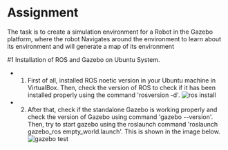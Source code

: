# Assignment
The task is to create a simulation environment for a Robot in the Gazebo platform, where the robot Navigates around the environment to learn about its environment and will generate a map of its environment

#1 Installation of ROS and Gazebo on Ubuntu System.
* 1.	First of all, installed ROS noetic version in your Ubuntu machine in VirtualBox. Then, check the version of ROS to check if it has been installed properly using the command 'rosversion -d'. 
![ros install](https://user-images.githubusercontent.com/83338844/182037660-8d0d8811-5023-460c-91ec-0b9d8161d346.png)
* 2.	After that, check if the standalone Gazebo is working properly and check the version of Gazebo using command 'gazebo --version'. Then, try to start gazebo using the roslaunch command 'roslaunch gazebo_ros empty_world.launch'. This is shown in the image below.
![gazebo test](https://user-images.githubusercontent.com/83338844/182037625-f28a22eb-eb5b-4445-a533-76b907d235cf.png)

